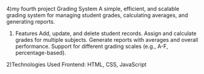 4)my fourth project
Grading System
A simple, efficient, and scalable grading system for managing student grades, calculating averages, and generating reports.

1) Features
Add, update, and delete student records.
Assign and calculate grades for multiple subjects.
Generate reports with averages and overall performance.
Support for different grading scales (e.g., A-F, percentage-based).

2)Technologies Used
Frontend: HTML, CSS, JavaScript
